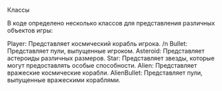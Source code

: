 Классы

В коде определено несколько классов для представления различных объектов игры:

Player: Представляет космический корабль игрока. /n
Bullet: Представляет пули, выпущенные игроком.
Asteroid: Представляет астероиды различных размеров.
Star: Представляет звезды, которые могут предоставлять особые способности.
Alien: Представляет вражеские космические корабли.
AlienBullet: Представляет пули, выпущенные вражескими кораблями.
